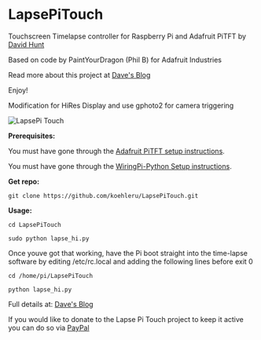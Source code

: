 LapsePiTouch
============

Touchscreen Timelapse controller for Raspberry Pi and Adafruit PiTFT by [David Hunt](http://www.davidhunt.ie) 

Based on code by PaintYourDragon (Phil B) for Adafruit Industries

Read more about this project at [Dave's Blog](http://www.davidhunt.ie/?p=3349)

Enjoy!

Modification for HiRes Display and use gphoto2 for camera triggering

![LapsePi Touch](http://i.imgur.com/0LiKRwd.jpg)

**Prerequisites:**

You must have gone through the [Adafruit PiTFT setup instructions](https://learn.adafruit.com/adafruit-pitft-3-dot-5-touch-screen-for-raspberry-pi).

You must have gone through the [WiringPi-Python Setup instructions](https://github.com/WiringPi/WiringPi-Python).

**Get repo:**
    
    git clone https://github.com/koehleru/LapsePiTouch.git
    
    
**Usage:**

    cd LapsePiTouch

    sudo python lapse_hi.py
	
Once youve got that working, have the Pi boot straight into the time-lapse software by editing /etc/rc.local and adding the following lines before exit 0

	cd /home/pi/LapsePiTouch

	python lapse_hi.py


Full details at: [Dave's Blog](http://www.davidhunt.ie/?p=3349)

If you would like to donate to the Lapse Pi Touch project to keep it active you can do so via [PayPal](https://www.paypal.com/cgi-bin/webscr?cmd=_s-xclick&hosted_button_id=Y3Y6NK98CZUZW)
